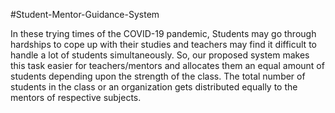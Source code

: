   #Student-Mentor-Guidance-System
  
In these trying times of the COVID-19 pandemic, Students may go through hardships to cope up with their studies and
teachers may find it difficult to handle a lot of students simultaneously. So, our proposed system makes this task easier for
teachers/mentors and allocates them an equal amount of students depending upon the strength of the class. The total
number of students in the class or an organization gets distributed equally to the mentors of respective subjects.
